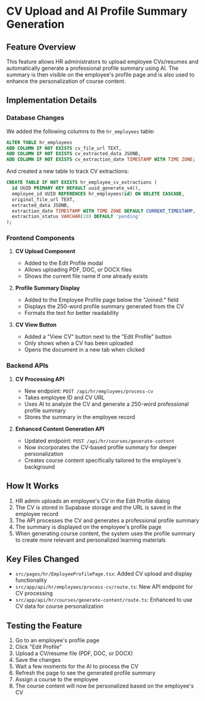 # CV Upload and AI Profile Summary Generation

## Feature Overview

This feature allows HR administrators to upload employee CVs/resumes and automatically generate a professional profile summary using AI. The summary is then visible on the employee's profile page and is also used to enhance the personalization of course content.

## Implementation Details

### Database Changes

We added the following columns to the `hr_employees` table:
```sql
ALTER TABLE hr_employees 
ADD COLUMN IF NOT EXISTS cv_file_url TEXT,
ADD COLUMN IF NOT EXISTS cv_extracted_data JSONB,
ADD COLUMN IF NOT EXISTS cv_extraction_date TIMESTAMP WITH TIME ZONE;
```

And created a new table to track CV extractions:
```sql
CREATE TABLE IF NOT EXISTS hr_employee_cv_extractions (
  id UUID PRIMARY KEY DEFAULT uuid_generate_v4(),
  employee_id UUID REFERENCES hr_employees(id) ON DELETE CASCADE,
  original_file_url TEXT,
  extracted_data JSONB,
  extraction_date TIMESTAMP WITH TIME ZONE DEFAULT CURRENT_TIMESTAMP,
  extraction_status VARCHAR(20) DEFAULT 'pending'
);
```

### Frontend Components

1. **CV Upload Component**
   - Added to the Edit Profile modal
   - Allows uploading PDF, DOC, or DOCX files
   - Shows the current file name if one already exists

2. **Profile Summary Display**
   - Added to the Employee Profile page below the "Joined:" field
   - Displays the 250-word profile summary generated from the CV
   - Formats the text for better readability

3. **CV View Button**
   - Added a "View CV" button next to the "Edit Profile" button
   - Only shows when a CV has been uploaded
   - Opens the document in a new tab when clicked

### Backend APIs

1. **CV Processing API**
   - New endpoint: `POST /api/hr/employees/process-cv`
   - Takes employee ID and CV URL
   - Uses AI to analyze the CV and generate a 250-word professional profile summary
   - Stores the summary in the employee record

2. **Enhanced Content Generation API**
   - Updated endpoint: `POST /api/hr/courses/generate-content`
   - Now incorporates the CV-based profile summary for deeper personalization
   - Creates course content specifically tailored to the employee's background

## How It Works

1. HR admin uploads an employee's CV in the Edit Profile dialog
2. The CV is stored in Supabase storage and the URL is saved in the employee record
3. The API processes the CV and generates a professional profile summary
4. The summary is displayed on the employee's profile page
5. When generating course content, the system uses the profile summary to create more relevant and personalized learning materials

## Key Files Changed

- `src/pages/hr/EmployeeProfilePage.tsx`: Added CV upload and display functionality
- `src/app/api/hr/employees/process-cv/route.ts`: New API endpoint for CV processing
- `src/app/api/hr/courses/generate-content/route.ts`: Enhanced to use CV data for course personalization

## Testing the Feature

1. Go to an employee's profile page
2. Click "Edit Profile"
3. Upload a CV/resume file (PDF, DOC, or DOCX)
4. Save the changes
5. Wait a few moments for the AI to process the CV
6. Refresh the page to see the generated profile summary
7. Assign a course to the employee
8. The course content will now be personalized based on the employee's CV 